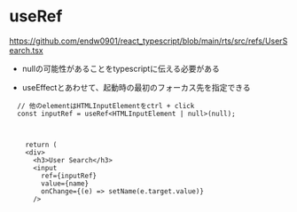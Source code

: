 # useRef


https://github.com/endw0901/react_typescript/blob/main/rts/src/refs/UserSearch.tsx


- nullの可能性があることをtypescriptに伝える必要がある


- useEffectとあわせて、起動時の最初のフォーカス先を指定できる

```
  // 他のelementはHTMLInputElementをctrl + click
  const inputRef = useRef<HTMLInputElement | null>(null);
  
  
  
    return (
    <div>
      <h3>User Search</h3>
      <input
        ref={inputRef}
        value={name}
        onChange={(e) => setName(e.target.value)}
      />
```
